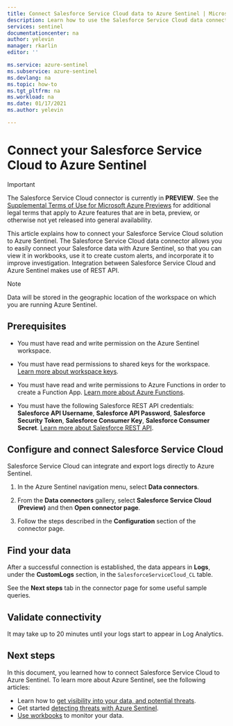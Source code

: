 ```yaml
---
title: Connect Salesforce Service Cloud data to Azure Sentinel | Microsoft Docs
description: Learn how to use the Salesforce Service Cloud data connector to pull Salesforce logs into Azure Sentinel. View Salesforce data in workbooks, create alerts, and improve investigation.
services: sentinel
documentationcenter: na
author: yelevin
manager: rkarlin
editor: ''

ms.service: azure-sentinel
ms.subservice: azure-sentinel
ms.devlang: na
ms.topic: how-to
ms.tgt_pltfrm: na
ms.workload: na
ms.date: 01/17/2021
ms.author: yelevin

---
```

# Connect your Salesforce Service Cloud to Azure Sentinel

> [!IMPORTANT]
> The Salesforce Service Cloud connector is currently in **PREVIEW**. See the [Supplemental Terms of Use for Microsoft Azure Previews](https://azure.microsoft.com/support/legal/preview-supplemental-terms/) for additional legal terms that apply to Azure features that are in beta, preview, or otherwise not yet released into general availability.

This article explains how to connect your Salesforce Service Cloud solution to Azure Sentinel. The Salesforce Service Cloud data connector allows you to easily connect your Salesforce data with Azure Sentinel, so that you can view it in workbooks, use it to create custom alerts, and incorporate it to improve investigation. Integration between Salesforce Service Cloud and Azure Sentinel makes use of REST API.

> [!NOTE]
> Data will be stored in the geographic location of the workspace on which you are running Azure Sentinel.

## Prerequisites

- You must have read and write permission on the Azure Sentinel workspace.

- You must have read permissions to shared keys for the workspace. [Learn more about workspace keys](../azure-monitor/platform/log-analytics-agent.md#workspace-id-and-key).

- You must have read and write permissions to Azure Functions in order to create a Function App. [Learn more about Azure Functions](../azure-functions/index.yml).

- You must have the following Salesforce REST API credentials: **Salesforce API Username**, **Salesforce API Password**, **Salesforce Security Token**, **Salesforce Consumer Key**, **Salesforce Consumer Secret**. [Learn more about Salesforce REST API](https://developer.salesforce.com/docs/atlas.en-us.api_rest.meta/api_rest/quickstart.htm).

## Configure and connect Salesforce Service Cloud

Salesforce Service Cloud can integrate and export logs directly to Azure Sentinel.

1. In the Azure Sentinel navigation menu, select **Data connectors**.

1. From the **Data connectors** gallery, select **Salesforce Service Cloud (Preview)** and then **Open connector page**.

1. Follow the steps described in the **Configuration** section of the connector page.

## Find your data

After a successful connection is established, the data appears in **Logs**, under the **CustomLogs** section, in the `SalesforceServiceCloud_CL` table.

See the **Next steps** tab in the connector page for some useful sample queries.

## Validate connectivity

It may take up to 20 minutes until your logs start to appear in Log Analytics.

## Next steps

In this document, you learned how to connect Salesforce Service Cloud to Azure Sentinel. To learn more about Azure Sentinel, see the following articles:

- Learn how to [get visibility into your data, and potential threats](quickstart-get-visibility.md).
- Get started [detecting threats with Azure Sentinel](tutorial-detect-threats-built-in.md).
- [Use workbooks](tutorial-monitor-your-data.md) to monitor your data.